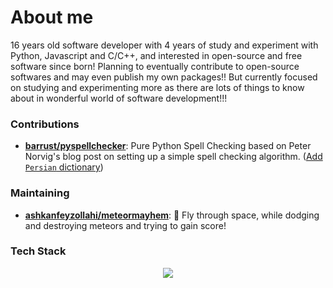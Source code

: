 # About me

16 years old software developer with 4 years of study and experiment with Python, Javascript and C/C++, and interested in open-source and free software since born! Planning to eventually contribute to open-source softwares and may even publish my own packages!! But currently focused on studying and experimenting more as there are lots of things to know about in wonderful world of software development!!!

### Contributions

- [**barrust/pyspellchecker**](https://github.com/barrust/pyspellchecker): Pure Python Spell Checking based on Peter Norvig's blog post on setting up a simple spell checking algorithm. ([Add `Persian` dictionary](https://github.com/barrust/pyspellchecker/pull/181))

### Maintaining

- [**ashkanfeyzollahi/meteormayhem**](https://github.com/ashkanfeyzollahi/meteormayhem): 🚀 Fly through space, while dodging and destroying meteors and trying to gain score!

### Tech Stack

<p align="center">
  <a href="https://skillicons.dev">
    <img src="https://skillicons.dev/icons?i=arch,bash,c,cmake,cpp,cs,css,debian,django,flask,git,github,html,js,linux,lua,neovim,py,sass,sqlite,tailwind,tauri,vite,vscode,windows&perline=8" />
  </a>
</p>